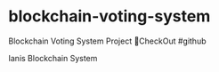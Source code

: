 # blockchain-voting-system  

 Blockchain Voting System Project 🍳CheckOut #github

 
Ianis Blockchain System
